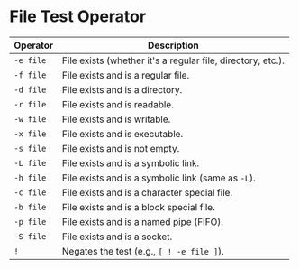# File Test Operator

| **Operator** | **Description**                                     |
|--------------|-----------------------------------------------------|
| `-e file`    | File exists (whether it's a regular file, directory, etc.). |
| `-f file`    | File exists and is a regular file.                  |
| `-d file`    | File exists and is a directory.                     |
| `-r file`    | File exists and is readable.                        |
| `-w file`    | File exists and is writable.                        |
| `-x file`    | File exists and is executable.                      |
| `-s file`    | File exists and is not empty.                       |
| `-L file`    | File exists and is a symbolic link.                 |
| `-h file`    | File exists and is a symbolic link (same as `-L`).  |
| `-c file`    | File exists and is a character special file.        |
| `-b file`    | File exists and is a block special file.            |
| `-p file`    | File exists and is a named pipe (FIFO).             |
| `-S file`    | File exists and is a socket.                        |
| `!`          | Negates the test (e.g., `[ ! -e file ]`).           |
